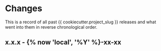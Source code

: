 # Changes

This is a record of all past {{ cookiecutter.project_slug }} releases and what went into
them in reverse chronological order.

## x.x.x - {% now 'local', '%Y' %}-xx-xx

